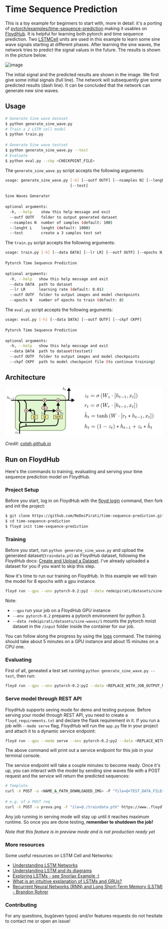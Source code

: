 # Time Sequence Prediction
This is a toy example for beginners to start with, more in detail: it's a porting of [pytorch/examples/time-sequence-prediction](https://github.com/pytorch/examples/tree/master/time_sequence_prediction) making it usables on [FloydHub](https://www.floydhub.com/). It is helpful for learning both pytorch and time sequence prediction. Two [LSTMCell](http://pytorch.org/docs/master/nn.html?highlight=lstmcell#torch.nn.LSTMCell) units are used in this example to learn some sine wave signals starting at different phases. After learning the sine waves, the network tries to predict the signal values in the future. The results is shown in the picture below.

![image](https://cloud.githubusercontent.com/assets/1419566/24184438/e24f5280-0f08-11e7-8f8b-4d972b527a81.png)

The initial signal and the predicted results are shown in the image. We first give some initial signals (full line). The network will  subsequently give some predicted results (dash line). It can be concluded that the network can generate new sine waves.


## Usage

```bash
# Generate Sine wave dataset
$ python generate_sine_wave.py
# Train a 2 LSTM cell model
$ python train.py

# Generate Sine wave testset
$ python generate_sine_wave.py --test
# Evaluate
$ python eval.py --ckp <CHECKPOINT_FILE>
```


The `generate_sine_wave.py` script accepts the following arguments:

```bash
usage: generate_sine_wave.py [-h] [--outf OUTF] [--nsamples N] [--lenght L]
                             [--test]

Sine Waves Generator

optional arguments:
  -h, --help    show this help message and exit
  --outf OUTF   folder to output generated dataset
  --nsamples N  number of samples (default: 100)
  --lenght L    lenght (default: 1000)
  --test        create a 3 samples test set
```


The `train.py` script accepts the following arguments:

```bash
usage: train.py [-h] [--data DATA] [--lr LR] [--outf OUTF] [--epochs N]

Pytorch Time Sequence Prediction

optional arguments:
  -h, --help   show this help message and exit
  --data DATA  path to dataset
  --lr LR      learning rate (default: 0.01)
  --outf OUTF  folder to output images and model checkpoints
  --epochs N   number of epochs to train (default: 8)
```


The `eval.py` script accepts the following arguments:

```bash
usage: eval.py [-h] [--data DATA] [--outf OUTF] [--ckpf CKPF]

Pytorch Time Sequence Prediction

optional arguments:
  -h, --help   show this help message and exit
  --data DATA  path to dataset(testset)
  --outf OUTF  folder to output images and model checkpoints
  --ckpf CKPF  path to model checkpoint file (to continue training)
```

## Architecture

![LSTM](images/LSTM3-var-GRU.png)

*Credit: [colah.github.io](http://colah.github.io/posts/2015-08-Understanding-LSTMs/)*

## Run on FloydHub

Here's the commands to training, evaluating and serving your time sequence prediction model on FloydHub.

### Project Setup

Before you start, log in on FloydHub with the [floyd login](http://docs.floydhub.com/commands/login/) command, then fork and init the project:

```bash
$ git clone https://github.com/ReDeiPirati/time-sequence-prediction.git
$ cd time-sequence-prediction
$ floyd init time-sequence-prediction
```

### Training

Before you start, run `python generate_sine_wave.py` and upload the generated dataset(`traindata.pt`) as FloydHub dataset, following the FloydHub docs: [Create and Upload a Dataset](https://docs.floydhub.com/guides/create_and_upload_dataset/). I've already uploaded a dataset for you if you want to skip this step.

Now it's time to run our training on FloydHub. In this example we will train the model for 8 epochs with a gpu instance.

```bash
floyd run --gpu --env pytorch-0.2:py2 --data redeipirati/datasets/sine-waves/1:input "python train.py"
```


Note:

- `--gpu` run your job on a FloydHub GPU instance
- `--env pytorch-0.2` prepares a pytorch environment for python 3.
- `--data redeipirati/datasets/sine-waves/1` mounts the pytorch mnist dataset in the `/input` folder inside the container for our job.

You can follow along the progress by using the [logs](http://docs.floydhub.com/commands/logs/) command. The training should take about 5 minutes on a GPU instance and about 15 minutes on a CPU one.

### Evaluating

First of all, geneated a test set running `python generate_sine_wave.py --test`, then run:

```bash
floyd run --gpu --env pytorch-0.2:py2 --data <REPLACE_WITH_JOB_OUTPUT_NAME>:model "python eval.py --ckp /model/sine_waves_lstm_model_8_epochs.pth"
```

### Serve model through REST API

FloydHub supports seving mode for demo and testing purpose. Before serving your model through REST API,
you need to create a `floyd_requirements.txt` and declare the flask requirement in it. If you run a job
with `--mode serve` flag, FloydHub will run the `app.py` file in your project
and attach it to a dynamic service endpoint:


```bash
floyd run --gpu --mode serve --env pytorch-0.2:py2 --data <REPLACE_WITH_JOB_OUTPUT_NAME>:input
```

The above command will print out a service endpoint for this job in your terminal console.

The service endpoint will take a couple minutes to become ready. Once it's up, you can interact with the model by sending sine waves file with a POST request and the service will return the predicted sequences:

```bash
# Template
curl -X POST -o <NAME_&_PATH_DOWNLOADED_IMG> -F "file=@<TEST_DATA_FILE>" -F "ckp=<MODEL_CHECKPOINT>" <SERVICE_ENDPOINT>

# e.g. of a POST req
curl -X POST -o prova.png -F "ile=@./traindata.pth" https://www..floydlabs.com/expose/BhZCFAKom6Z8RptVKskHZW
```

Any job running in serving mode will stay up until it reaches maximum runtime. So
once you are done testing, **remember to shutdown the job!**

*Note that this feature is in preview mode and is not production ready yet*

### More resources

Some useful resources on LSTM Cell and Networks:
- [Understanding LSTM Networks](http://colah.github.io/posts/2015-08-Understanding-LSTMs/)
- [Understanding LSTM and its diagrams](https://medium.com/@shiyan/understanding-lstm-and-its-diagrams-37e2f46f1714)
- [Exploring LSTMs - see Snorlax Example :)](http://blog.echen.me/2017/05/30/exploring-lstms/)
- [What is an intuitive explanation of LSTMs and GRUs?](https://www.quora.com/What-is-an-intuitive-explanation-of-LSTMs-and-GRUs)
- [Recurrent Neural Networks (RNN) and Long Short-Term Memory (LSTM) - Brandon Rohrer](https://youtu.be/WCUNPb-5EYI)

### Contributing

For any questions, bug(even typos) and/or features requests do not hesitate to contact me or open an issue!
